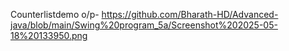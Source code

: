 Counterlistdemo o/p- https://github.com/Bharath-HD/Advanced-java/blob/main/Swing%20program_5a/Screenshot%202025-05-18%20133950.png
